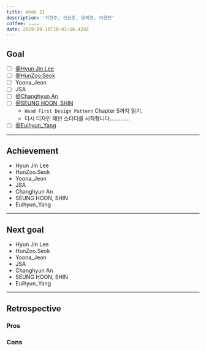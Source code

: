 ```yaml
---
title: Week 21
description: '석헌주, 신승훈, 양의현, 이현진'
coffee: ☕️☕️☕️☕️
date: 2019-09-10T10:41:16.429Z
---
```

## Goal

- [ ] [@Hyun Jin Lee](https://github.com/HyunTruth)
- [ ] [@HunZoo.Seok](https://github.com/zooozoo)
- [ ] Yoona_Jeon
- [ ] JSA
- [ ] [@Changhyun An](https://github.com/achooan)
- [ ] [@SEUNG HOON, SHIN](https://github.com/newinh)
  - `Head First Design Pattern` Chapter 5까지 읽기.
  - 다시 디자인 패턴 스터디를 시작합니다.............
- [ ] [@Euihyun_Yang](https://github.com/noahluftyang)

---

## Achievement

- Hyun Jin Lee
- HunZoo.Seok
- Yoona_Jeon
- JSA
- Changhyun An
- SEUNG HOON, SHIN
- Euihyun_Yang

---

## Next goal

- Hyun Jin Lee
- HunZoo.Seok
- Yoona_Jeon
- JSA
- Changhyun An
- SEUNG HOON, SHIN
- Euihyun_Yang

---

## Retrospective

### Pros

### Cons

